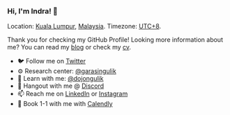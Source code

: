 ### Hi, I'm Indra! 👋

Location: [Kuala Lumpur](https://www.dbkl.gov.my), [Malaysia](https://www.malaysia.gov.my). Timezone: [UTC+8](https://www.timeanddate.com/worldclock/malaysia/kuala-lumpur).

Thank you for checking my GitHub Profile! Looking more information about me? You can read my [blog](https://blog.indragunawan.com) or check my [cv](https://cv.indragunawan.com).

- 🐦 Follow me on [Twitter](https://twitter.com/igunawandotcom)
- ⚙️ Research center: [@garasingulik](https://github.com/garasingulik)
- 🥋 Learn with me: [@dojongulik](https://github.com/dojongulik)
- 💬 Hangout with me @ [Discord](https://discord.gg/qt4Y2dhDfe)
- 📫 Reach me on [LinkedIn](https://www.linkedin.com/in/feedsbrain/) or [Instagram](https://instagram.com/indragunawandotcom)
- 📅 Book 1-1 with me with [Calendly](https://calendly.com/indragunawan/booking)
